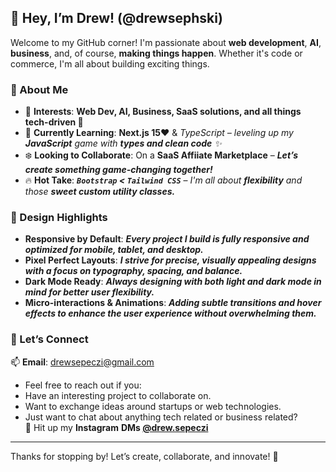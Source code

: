 ## 👋 Hey, I’m Drew! (@drewsephski)
Welcome to my GitHub corner! I'm passionate about **web development**, **AI**, **business**, and, of course, **making things happen**. Whether it's code or commerce, I'm all about building exciting things.

### 🌟 About Me
- 👀 **Interests**: **Web Dev, AI, Business, SaaS solutions, and all things tech-driven 🚀**
- 🌱 **Currently Learning**: ****Next.js 15♥**** & *TypeScript – leveling up my **JavaScript** game with **types and clean code** ✨*
- ❄️ **Looking to Collaborate**: On a **SaaS Affiiate Marketplace** – ***Let’s create something game-changing together!***
- 🔥 **Hot Take**: ***`Bootstrap` < `Tailwind CSS`*** – *I'm all about **flexibility** and those **sweet custom utility classes.***

### 🎨 Design Highlights
- **Responsive by Default**: ***Every project I build is fully responsive and optimized for mobile, tablet, and desktop.***
- **Pixel Perfect Layouts**: ***I strive for precise, visually appealing designs with a focus on typography, spacing, and balance.***
- **Dark Mode Ready**: ***Always designing with both light and dark mode in mind for better user flexibility.***
- **Micro-interactions & Animations**: ***Adding subtle transitions and hover effects to enhance the user experience without overwhelming them.***

### 🤝 Let’s Connect
📫 **Email**: drewsepeczi@gmail.com
- Feel free to reach out if you:
- Have an interesting project to collaborate on.
- Want to exchange ideas around startups or web technologies.
- Just want to chat about anything tech related or business related?  
📸 Hit up my **Instagram**  **DMs [@drew.sepeczi](https://www.instagram.com/drew.sepeczi/)**


---

Thanks for stopping by! Let’s create, collaborate, and innovate! 🚀
